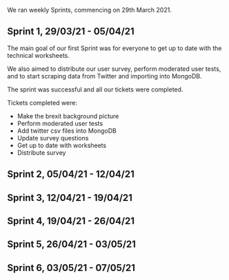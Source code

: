 We ran weekly Sprints, commencing on 29th March 2021.

## Sprint 1, 29/03/21 - 05/04/21
The main goal of our first Sprint was for everyone to get up to date with the technical worksheets.

We also aimed to distribute our user survey, perform moderated user tests, and to start scraping data from Twitter and importing into MongoDB.

The sprint was successful and all our tickets were completed.

Tickets completed were:
* Make the brexit background picture
* Perform moderated user tests
* Add twitter csv files into MongoDB
* Update survey questions
* Get up to date with worksheets
* Distribute survey


## Sprint 2, 05/04/21 - 12/04/21



## Sprint 3, 12/04/21 - 19/04/21

## Sprint 4, 19/04/21 - 26/04/21

## Sprint 5, 26/04/21 - 03/05/21

## Sprint 6, 03/05/21 - 07/05/21
